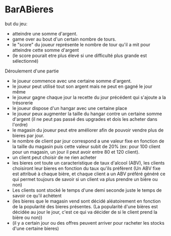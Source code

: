 # BarABieres

but du jeu:
- atteindre une somme d'argent.
- game over au bout d'un certain nombre de tours.
- le "score" du joueur représente le nombre de tour qu'il a mit pour atteindre cette somme d'argent
- (le score pourait etre plus élevé si une difficulté plus grande est sélectionné)

Déroulement d'une partie
- le joueur commence avec une certaine somme d'argent.
- le joueur peut utilisé tout son argent mais ne peut en gagné le jour même
- le joueur gagne chaque jour la recette du jour précédent qui s'ajoute a la trésorerie
- le joueur dispose d'un hangar avec une certaine place
- le joueur peux augmenter la taille du hangar contre un certaine somme d'argent (il ne peut pas passé des upgrades et dois les acheter dans l'ordre)
- le magasin du joueur peut etre améliorer afin de pouvoir vendre plus de bieres par jour.
- le nombre de client par jour correspond a une valeur fixe en fonction de la taille du magasin puis cette valeur subit de 20% (ex: pour 100 client pour un magasin, un jour il peut avoir entre 80 et 120 client).
- un client peut choisir de ne rien acheter
- les bieres ont  toute un caracteristique de taux d'alcool (ABV), les clients choisiront leur bieres en fonction du taux qu'ils préfèrent (Un ABV fixe est attribué à chaque bière, et chaque client a un ABV préféré généré ce qui permet toujours de savoir si un client va plus prendre un bière ou non)
- Les clients sont stocké le temps d'une demi seconde juste le temps de savoir ce qu'il achètent
- (les bieres que le magasin vend sont décidé aléatoirement en fonction de la popularité des bieres présentes. (La popularité d'une bières est décidée au jour le jour, c'est ce qui va décider de si le client prend la bière ou non))
- (il y a certain jour ou des offres peuvent arriver pour racheter les stocks d'une certaine bieres)